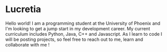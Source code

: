 # Lucretia
Hello world! I am a programming student at the University of Phoenix and I'm looking to get a jump start in my development career. My current curriculum  includes Python, Java, C++ and Javascript. As I learn to code I will be posting projects, so feel free to reach out to me, learn and collaborate with me !
